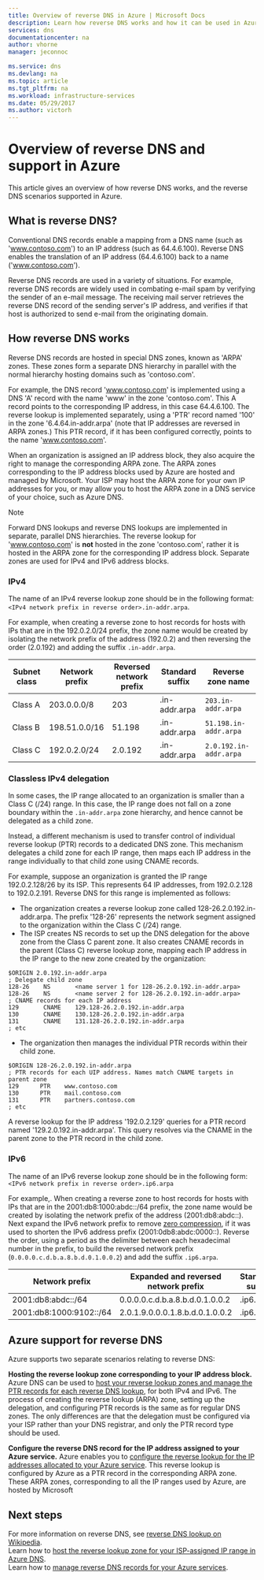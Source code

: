 ```yaml
---
title: Overview of reverse DNS in Azure | Microsoft Docs
description: Learn how reverse DNS works and how it can be used in Azure
services: dns
documentationcenter: na
author: vhorne
manager: jeconnoc

ms.service: dns
ms.devlang: na
ms.topic: article
ms.tgt_pltfrm: na
ms.workload: infrastructure-services
ms.date: 05/29/2017
ms.author: victorh
---
```


# Overview of reverse DNS and support in Azure

This article gives an overview of how reverse DNS works, and the reverse DNS scenarios supported in Azure.

## What is reverse DNS?

Conventional DNS records enable a mapping from a DNS name (such as 'www.contoso.com') to an IP address (such as 64.4.6.100).  Reverse DNS enables the translation of an IP address (64.4.6.100) back to a name ('www.contoso.com').

Reverse DNS records are used in a variety of situations. For example, reverse DNS records are widely used in combating e-mail spam by verifying the sender of an e-mail message.  The receiving mail server retrieves the reverse DNS record of the sending server's IP address, and verifies if that host is authorized to send e-mail from the originating domain. 

## How reverse DNS works

Reverse DNS records are hosted in special DNS zones, known as 'ARPA' zones.  These zones form a separate DNS hierarchy in parallel with the normal hierarchy hosting domains such as 'contoso.com'.

For example, the DNS record 'www.contoso.com' is implemented using a DNS 'A' record with the name 'www' in the zone 'contoso.com'.  This A record points to the corresponding IP address, in this case 64.4.6.100.  The reverse lookup is implemented separately, using a 'PTR' record named '100' in the zone '6.4.64.in-addr.arpa' (note that IP addresses are reversed in ARPA zones.)  This PTR record, if it has been configured correctly, points to the name 'www.contoso.com'.

When an organization is assigned an IP address block, they also acquire the right to manage the corresponding ARPA zone. The ARPA zones corresponding to the IP address blocks used by Azure are hosted and managed by Microsoft. Your ISP may host the ARPA zone for your own IP addresses for you, or may allow you to host the ARPA zone in a DNS service of your choice, such as Azure DNS.

> [!NOTE]
> Forward DNS lookups and reverse DNS lookups are implemented in separate, parallel DNS hierarchies. The reverse lookup for 'www.contoso.com' is **not** hosted in the zone 'contoso.com', rather it is hosted in the ARPA zone for the corresponding IP address block. Separate zones are used for IPv4 and IPv6 address blocks.

### IPv4

The name of an IPv4 reverse lookup zone should be in the following format:
`<IPv4 network prefix in reverse order>.in-addr.arpa`.

For example, when creating a reverse zone to host records for hosts with IPs that are in the 192.0.2.0/24 prefix, the zone name would be created by isolating the network prefix of the address (192.0.2) and then reversing the order (2.0.192) and adding the suffix `.in-addr.arpa`.

|Subnet class|Network prefix  |Reversed network prefix  |Standard suffix  |Reverse zone name |
|-------|----------------|------------|-----------------|---------------------------|
|Class A|203.0.0.0/8     | 203        | .in-addr.arpa   | `203.in-addr.arpa`        |
|Class B|198.51.0.0/16   | 51.198     | .in-addr.arpa   | `51.198.in-addr.arpa`     |
|Class C|192.0.2.0/24    | 2.0.192    | .in-addr.arpa   | `2.0.192.in-addr.arpa`    |

### Classless IPv4 delegation

In some cases, the IP range allocated to an organization is smaller than a Class C (/24) range. In this case, the IP range does not fall on a zone boundary within the `.in-addr.arpa` zone hierarchy, and hence cannot be delegated as a child zone.

Instead, a different mechanism is used to transfer control of individual reverse lookup (PTR) records to a dedicated DNS zone. This mechanism delegates a child zone for each IP range, then maps each IP address in the range individually to that child zone using CNAME records.

For example, suppose an organization is granted the IP range 192.0.2.128/26 by its ISP. This represents 64 IP addresses, from 192.0.2.128 to 192.0.2.191. Reverse DNS for this range is implemented as follows:
- The organization creates a reverse lookup zone called 128-26.2.0.192.in-addr.arpa. The prefix '128-26' represents the network segment assigned to the organization within the Class C (/24) range.
- The ISP creates NS records to set up the DNS delegation for the above zone from the Class C parent zone. It also creates CNAME records in the parent (Class C) reverse lookup zone, mapping each IP address in the IP range to the new zone created by the organization:

```
$ORIGIN 2.0.192.in-addr.arpa
; Delegate child zone
128-26    NS       <name server 1 for 128-26.2.0.192.in-addr.arpa>
128-26    NS       <name server 2 for 128-26.2.0.192.in-addr.arpa>
; CNAME records for each IP address
129       CNAME    129.128-26.2.0.192.in-addr.arpa
130       CNAME    130.128-26.2.0.192.in-addr.arpa
131       CNAME    131.128-26.2.0.192.in-addr.arpa
; etc
```
- The organization then manages the individual PTR records within their child zone.

```
$ORIGIN 128-26.2.0.192.in-addr.arpa
; PTR records for each UIP address. Names match CNAME targets in parent zone
129      PTR    www.contoso.com
130      PTR    mail.contoso.com
131      PTR    partners.contoso.com
; etc
```
A reverse lookup for the IP address '192.0.2.129' queries for a PTR record named '129.2.0.192.in-addr.arpa'. This query resolves via the CNAME in the parent zone to the PTR record in the child zone.

### IPv6

The name of an IPv6 reverse lookup zone should be in the following form:
`<IPv6 network prefix in reverse order>.ip6.arpa`

For example,. When creating a reverse zone to host records for hosts with IPs that are in the 2001:db8:1000:abdc::/64 prefix, the zone name would be created by isolating the network prefix of the address (2001:db8:abdc::). Next expand the IPv6 network prefix to remove [zero compression](https://technet.microsoft.com/library/cc781672(v=ws.10).aspx), if it was used to shorten the IPv6 address prefix (2001:0db8:abdc:0000::). Reverse the order, using a period as the delimiter between each hexadecimal number in the prefix, to build the reversed network prefix (`0.0.0.0.c.d.b.a.8.b.d.0.1.0.0.2`) and add the suffix `.ip6.arpa`.


|Network prefix  |Expanded and reversed network prefix |Standard suffix |Reverse zone name  |
|---------|---------|---------|---------|
|2001:db8:abdc::/64    | 0.0.0.0.c.d.b.a.8.b.d.0.1.0.0.2        | .ip6.arpa        | `0.0.0.0.c.d.b.a.8.b.d.0.1.0.0.2.ip6.arpa`       |
|2001:db8:1000:9102::/64    | 2.0.1.9.0.0.0.1.8.b.d.0.1.0.0.2        | .ip6.arpa        | `2.0.1.9.0.0.0.1.8.b.d.0.1.0.0.2.ip6.arpa`        |


## Azure support for reverse DNS

Azure supports two separate scenarios relating to reverse DNS:

**Hosting the reverse lookup zone corresponding to your IP address block.**
Azure DNS can be used to [host your reverse lookup zones and manage the PTR records for each reverse DNS lookup](dns-reverse-dns-hosting.md), for both IPv4 and IPv6.  The process of creating the reverse lookup (ARPA) zone, setting up the delegation, and configuring PTR records is the same as for regular DNS zones.  The only differences are that the delegation must be configured via your ISP rather than your DNS registrar, and only the PTR record type should be used.

**Configure the reverse DNS record for the IP address assigned to your Azure service.** Azure enables you to [configure the reverse lookup for the IP addresses allocated to your Azure service](dns-reverse-dns-for-azure-services.md).  This reverse lookup is configured by Azure as a PTR record in the corresponding ARPA zone.  These ARPA zones, corresponding to all the IP ranges used by Azure, are hosted by Microsoft

## Next steps

For more information on reverse DNS, see [reverse DNS lookup on Wikipedia](http://en.wikipedia.org/wiki/Reverse_DNS_lookup).
<br>
Learn how to [host the reverse lookup zone for your ISP-assigned IP range in Azure DNS](dns-reverse-dns-for-azure-services.md).
<br>
Learn how to [manage reverse DNS records for your Azure services](dns-reverse-dns-for-azure-services.md).

